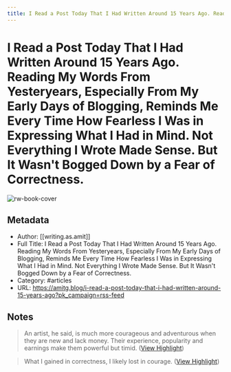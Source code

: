 ```yaml
---
title: I Read a Post Today That I Had Written Around 15 Years Ago. Reading My Words From Yesteryears, Especially From My Early Days of Blogging, Reminds Me Every Time How Fearless I Was in Expressing What I Had in Mind. Not Everything I Wrote Made Sense. But It Wasn't Bogged Down by a Fear of Correctness.
---
```

# I Read a Post Today That I Had Written Around 15 Years Ago. Reading My Words From Yesteryears, Especially From My Early Days of Blogging, Reminds Me Every Time How Fearless I Was in Expressing What I Had in Mind. Not Everything I Wrote Made Sense. But It Wasn't Bogged Down by a Fear of Correctness.

![rw-book-cover](https://cdn.writeas.net/img/w-sq-light.png)

## Metadata
- Author: [[writing.as.amit]]
- Full Title: I Read a Post Today That I Had Written Around 15 Years Ago. Reading My Words From Yesteryears, Especially From My Early Days of Blogging, Reminds Me Every Time How Fearless I Was in Expressing What I Had in Mind. Not Everything I Wrote Made Sense. But It Wasn't Bogged Down by a Fear of Correctness.
- Category: #articles
- URL: https://amitg.blog/i-read-a-post-today-that-i-had-written-around-15-years-ago?pk_campaign=rss-feed

## Notes
> An artist, he said, is much more courageous and adventurous when they are new and lack money. Their experience, popularity and earnings make them powerful but timid. ([View Highlight](https://read.readwise.io/read/01gvhjgthng4n7m4e0xya8eqsr))

> What I gained in correctness, I likely lost in courage. ([View Highlight](https://read.readwise.io/read/01gvhjh1y6s28c8kmdagbyqpew))


